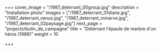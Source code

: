 +++
cover_image = "/1987_deterrant_00group.jpg"
description = "Installation photo"
images = ["/1987_deterrant_01diane.jpg", "/1987_deterrant_venus.jpg", "/1987_deterrant_minerve.jpg", "/1987_deterrant_02paysage.jpg"]
next_page = "projects/butin_de_campagne"
title = "Déterrant l'épaule de marbre d'un héros (1986)"
weight = 10

+++
